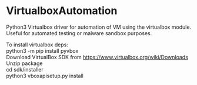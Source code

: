 # VirtualboxAutomation
Python3 Virtualbox driver for automation of VM using the virtualbox module.  Useful for automated testing or malware sandbox purposes.  

To install virtualbox deps:  
python3 -m pip install pyvbox  
Download VirtualBox SDK from https://www.virtualbox.org/wiki/Downloads  
Unzip package  
cd sdk/installer  
python3 vboxapisetup.py install  
